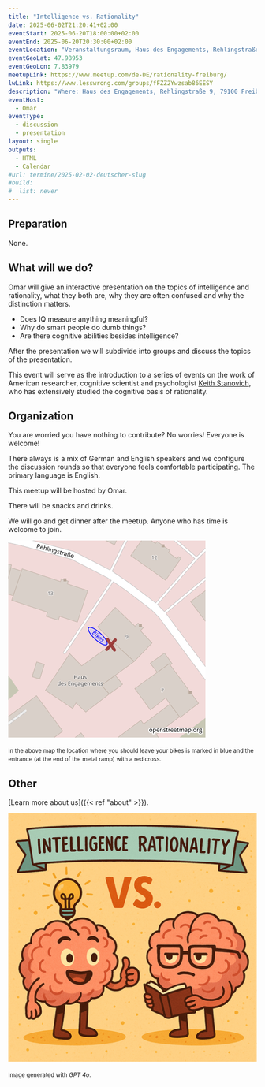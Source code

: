 ```yaml
---
title: "Intelligence vs. Rationality"
date: 2025-06-02T21:20:41+02:00
eventStart: 2025-06-20T18:00:00+02:00
eventEnd: 2025-06-20T20:30:00+02:00
eventLocation: "Veranstaltungsraum, Haus des Engagements, Rehlingstraße 9, 79100 Freiburg"
eventGeoLat: 47.98953
eventGeoLon: 7.83979
meetupLink: https://www.meetup.com/de-DE/rationality-freiburg/
lwLink: https://www.lesswrong.com/groups/fFZZ2Ywzsab86EESY
description: "Where: Haus des Engagements, Rehlingstraße 9, 79100 Freiburg. When: Friday, June 20th 2025 at 18:00 hours CEST."
eventHost:
  - Omar
eventType:
  - discussion
  - presentation
layout: single
outputs:
  - HTML
  - Calendar
#url: termine/2025-02-02-deutscher-slug
#build:
#  list: never
---
```


## Preparation

None.


## What will we do?

Omar will give an interactive presentation on the topics of intelligence and rationality, what they both are, why they are often confused and why the distinction matters.

* Does IQ measure anything meaningful?
* Why do smart people do dumb things?
* Are there cognitive abilities besides intelligence?

After the presentation we will subdivide into groups and discuss the topics of the presentation.

This event will serve as the introduction to a series of events on the work of American researcher, cognitive scientist and psychologist [Keith Stanovich](https://en.wikipedia.org/wiki/Keith_Stanovich), who has extensively studied the cognitive basis of rationality.

## Organization

You are worried you have nothing to contribute? No worries! Everyone is
welcome!

There always is a mix of German and English speakers and we configure the
discussion rounds so that everyone feels comfortable participating. The primary
language is English.

This meetup will be hosted by Omar.

There will be snacks and drinks.

We will go and get dinner after the meetup. Anyone who has time is welcome to
join.

![Location (Veranstaltungsraum, Haus des Engagements)](/images/hde-new-building-2.png)

<small>In the above map the location where you should leave your bikes is marked
in blue and the entrance (at the end of the metal ramp) with a red cross.</small>


## Other

[Learn more about us]({{< ref "about" >}}).

![Playful image of two brains, one standing for intelligence, one for rationality](cover.png "Playful image of two brains, one standing for intelligence, one for rationality")

<small>Image generated with _GPT 4o_.</small>
